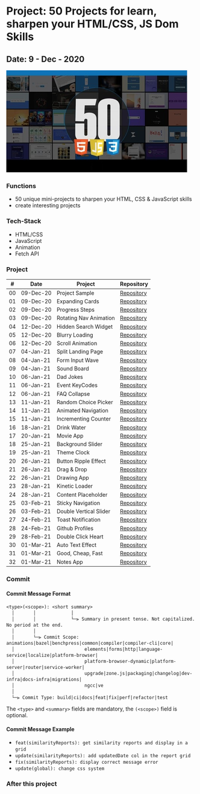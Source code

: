 # Project: 50 Projects for learn, sharpen your HTML/CSS, JS Dom Skills

## Date: 9 - Dec - 2020

<img src="./screenshot.jpg" alt="Screenshot"/>

### Functions

- 50 unique mini-projects to sharpen your HTML, CSS & JavaScript skills
- create interesting projects

### Tech-Stack

- HTML/CSS
- JavaScript
- Animation
- Fetch API

### Project

|  #  | Date      | Project                | Repository                                                                                          |
| :-: | --------- | ---------------------- | --------------------------------------------------------------------------------------------------- |
| 00  | 09-Dec-20 | Project Sample         | [Repository](https://github.com/tinspham209/50projects50days/tree/master/00-project-sample)         |
| 01  | 09-Dec-20 | Expanding Cards        | [Repository](https://github.com/tinspham209/50projects50days/tree/master/01-expanding-cards)        |
| 02  | 09-Dec-20 | Progress Steps         | [Repository](https://github.com/tinspham209/50projects50days/tree/master/02-progress-steps)         |
| 03  | 09-Dec-20 | Rotating Nav Animation | [Repository](https://github.com/tinspham209/50projects50days/tree/master/03-rotating-nav-animation) |
| 04  | 12-Dec-20 | Hidden Search Widget   | [Repository](https://github.com/tinspham209/50projects50days/tree/master/04-hidden-search-widget)   |
| 05  | 12-Dec-20 | Blurry Loading         | [Repository](https://github.com/tinspham209/50projects50days/tree/master/05-blurry-loading)         |
| 06  | 12-Dec-20 | Scroll Animation       | [Repository](https://github.com/tinspham209/50projects50days/tree/master/06-scroll-animation)       |
| 07  | 04-Jan-21 | Split Landing Page     | [Repository](https://github.com/tinspham209/50projects50days/tree/master/07-split-landing-page)     |
| 08  | 04-Jan-21 | Form Input Wave        | [Repository](https://github.com/tinspham209/50projects50days/tree/master/08-form-input-wave)        |
| 09  | 04-Jan-21 | Sound Board            | [Repository](https://github.com/tinspham209/50projects50days/tree/master/09-sound-board)            |
| 10  | 06-Jan-21 | Dad Jokes              | [Repository](https://github.com/tinspham209/50projects50days/tree/master/10-dad-jokes)              |
| 11  | 06-Jan-21 | Event KeyCodes         | [Repository](https://github.com/tinspham209/50projects50days/tree/master/11-event-keycodes)         |
| 12  | 06-Jan-21 | FAQ Collapse           | [Repository](https://github.com/tinspham209/50projects50days/tree/master/12-faq-collapse)           |
| 13  | 11-Jan-21 | Random Choice Picker   | [Repository](https://github.com/tinspham209/50projects50days/tree/master/13-random-choice-picker)   |
| 14  | 11-Jan-21 | Animated Navigation    | [Repository](https://github.com/tinspham209/50projects50days/tree/master/14-animated-navigation)    |
| 15  | 11-Jan-21 | Incrementing Counter   | [Repository](https://github.com/tinspham209/50projects50days/tree/master/15-incrementing-counter)   |
| 16  | 18-Jan-21 | Drink Water            | [Repository](https://github.com/tinspham209/50projects50days/tree/master/16-drink-water)            |
| 17  | 20-Jan-21 | Movie App              | [Repository](https://github.com/tinspham209/50projects50days/tree/master/17-movie-app)              |
| 18  | 25-Jan-21 | Background Slider      | [Repository](https://github.com/tinspham209/50projects50days/tree/master/18-background-slider)      |
| 19  | 25-Jan-21 | Theme Clock            | [Repository](https://github.com/tinspham209/50projects50days/tree/master/19-theme-clock)            |
| 20  | 26-Jan-21 | Button Ripple Effect   | [Repository](https://github.com/tinspham209/50projects50days/tree/master/20-button-ripple-effect)   |
| 21  | 26-Jan-21 | Drag & Drop            | [Repository](https://github.com/tinspham209/50projects50days/tree/master/21-drag-n-drop)            |
| 22  | 26-Jan-21 | Drawing App            | [Repository](https://github.com/tinspham209/50projects50days/tree/master/22-drawing-app)            |
| 23  | 28-Jan-21 | Kinetic Loader         | [Repository](https://github.com/tinspham209/50projects50days/tree/master/23-kinetic-loader)         |
| 24  | 28-Jan-21 | Content Placeholder    | [Repository](https://github.com/tinspham209/50projects50days/tree/master/24-content-placeholder)    |
| 25  | 03-Feb-21 | Sticky Navigation      | [Repository](https://github.com/tinspham209/50projects50days/tree/master/25-sticky-navigation)      |
| 26  | 03-Feb-21 | Double Vertical Slider | [Repository](https://github.com/tinspham209/50projects50days/tree/master/26-double-vertical-slider) |
| 27  | 24-Feb-21 | Toast Notification     | [Repository](https://github.com/tinspham209/50projects50days/tree/master/27-toast-notification)     |
| 28  | 24-Feb-21 | Github Profiles        | [Repository](https://github.com/tinspham209/50projects50days/tree/master/28-github-profiles)        |
| 29  | 28-Feb-21 | Double Click Heart     | [Repository](https://github.com/tinspham209/50projects50days/tree/master/29-double-click-heart)     |
| 30  | 01-Mar-21 | Auto Text Effect       | [Repository](https://github.com/tinspham209/50projects50days/tree/master/30-auto-text-effect)       |
| 31  | 01-Mar-21 | Good, Cheap, Fast      | [Repository](https://github.com/tinspham209/50projects50days/tree/master/31-good-cheap-fast)        |
| 32  | 01-Mar-21 | Notes App              | [Repository](https://github.com/tinspham209/50projects50days/tree/master/32-notes-app)              |

### Commit

#### <a name="commit-header"></a>Commit Message Format

```
<type>(<scope>): <short summary>
  │       │             │
  │       │             └─⫸ Summary in present tense. Not capitalized. No period at the end.
  │       │
  │       └─⫸ Commit Scope: animations|bazel|benchpress|common|compiler|compiler-cli|core|
  │                          elements|forms|http|language-service|localize|platform-browser|
  │                          platform-browser-dynamic|platform-server|router|service-worker|
  │                          upgrade|zone.js|packaging|changelog|dev-infra|docs-infra|migrations|
  │                          ngcc|ve
  │
  └─⫸ Commit Type: build|ci|docs|feat|fix|perf|refactor|test
```

The `<type>` and `<summary>` fields are mandatory, the `(<scope>)` field is optional.

#### <a name="commit-header"></a>Commit Message Example

- `feat(similarityReports): get similarity reports and display in a grid`
- `update(similarityReports): add updatedDate col in the report grid`
- `fix(similarityReports): display correct message error`
- `update(global): change css system`

### After this project
